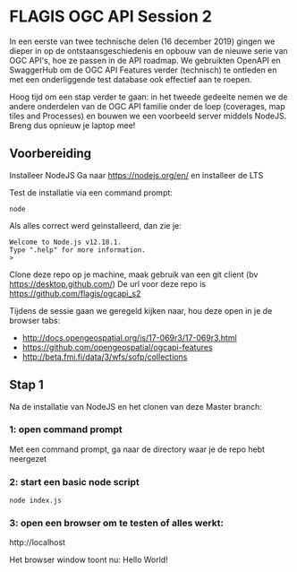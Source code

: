# FLAGIS OGC API Session 2

In een eerste van twee technische delen (16 december 2019) gingen we dieper in op de ontstaansgeschiedenis en opbouw van de nieuwe serie van OGC API's, hoe ze passen in de API roadmap. We gebruikten OpenAPI en SwaggerHub om de OGC API Features verder (technisch) te ontleden en met een onderliggende test database ook effectief aan te roepen.

Hoog tijd om een stap verder te gaan: in het tweede gedeelte nemen we de andere onderdelen van de OGC API familie onder de loep (coverages, map tiles and Processes) en bouwen we een voorbeeld server middels NodeJS. Breng dus opnieuw je laptop mee!

## Voorbereiding

Installeer NodeJS
Ga naar https://nodejs.org/en/ en installeer de LTS

Test de installatie via een command prompt:
```
node
```

Als alles correct werd geinstalleerd, dan zie je:
```
Welcome to Node.js v12.18.1.
Type ".help" for more information.
>
```

Clone deze repo op je machine, maak gebruik van een git client (bv https://desktop.github.com/)
De url voor deze repo is https://github.com/flagis/ogcapi_s2

Tijdens de sessie gaan we geregeld kijken naar, hou deze open in je de browser tabs:
- http://docs.opengeospatial.org/is/17-069r3/17-069r3.html
- https://github.com/opengeospatial/ogcapi-features
- http://beta.fmi.fi/data/3/wfs/sofp/collections

## Stap 1

Na de installatie van NodeJS en het clonen van deze Master branch:

### 1: open command prompt
Met een command prompt, ga naar de directory waar je de repo hebt neergezet


### 2: start een basic node script
```
node index.js
```

### 3: open een browser om te testen of alles werkt:
http://localhost

Het browser window toont nu: Hello World!
